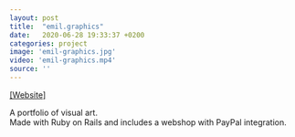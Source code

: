 ```yaml
---
layout: post
title:  "emil.graphics"
date:   2020-06-28 19:33:37 +0200
categories: project
image: 'emil-graphics.jpg'
video: 'emil-graphics.mp4'
source: ''
---
```


[[Website]](https://emil.graphics)

A portfolio of visual art.  
Made with Ruby on Rails and includes a webshop with PayPal integration.
